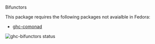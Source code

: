 Bifunctors

This package requires the following packages not avaialble in Fedora:

* [ghc-comonad](../ghc-comonad)

![ghc-bifunctors status](https://copr.fedorainfracloud.org/coprs/dshea/bdcs-haskell-deps/package/ghc-bifunctors/status_image/last_build.png)

